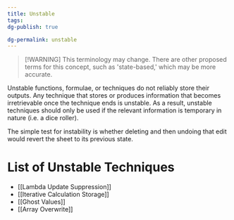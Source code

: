 ```yaml
---
title: Unstable
tags: 
dg-publish: true

dg-permalink: unstable
---
```

> [!WARNING] This terminology may change.
> There are other proposed terms for this concept, such as 'state-based,' which may be more accurate.

Unstable functions, formulae, or techniques do not reliably store their outputs. Any technique that stores or produces information that becomes irretrievable once the technique ends is unstable. As a result, unstable techniques should only be used if the relevant information is temporary in nature (i.e. a dice roller).

The simple test for instability is whether deleting and then undoing that edit would revert the sheet to its previous state.
# List of Unstable Techniques
- [[Lambda Update Suppression]]
- [[Iterative Calculation Storage]]
- [[Ghost Values]]
- [[Array Overwrite]]